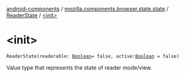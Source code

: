 [android-components](../../index.md) / [mozilla.components.browser.state.state](../index.md) / [ReaderState](index.md) / [&lt;init&gt;](./-init-.md)

# &lt;init&gt;

`ReaderState(readerable: `[`Boolean`](https://kotlinlang.org/api/latest/jvm/stdlib/kotlin/-boolean/index.html)` = false, active: `[`Boolean`](https://kotlinlang.org/api/latest/jvm/stdlib/kotlin/-boolean/index.html)` = false)`

Value type that represents the state of reader mode/view.

